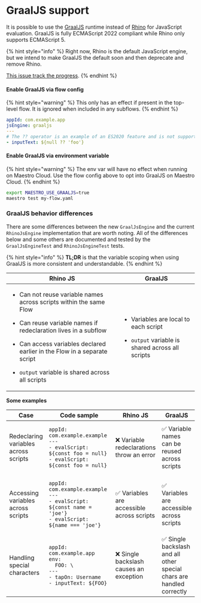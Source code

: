 # GraalJS support

It is possible to use the [GraalJS](https://github.com/oracle/graaljs) runtime instead of [Rhino](https://github.com/mozilla/rhino) for JavaScript evaluation. GraalJS is fully ECMAScript 2022 compliant while Rhino only supports ECMAScript 5.

{% hint style="info" %}
Right now, Rhino is the default JavaScript engine, but we intend to make GraalJS the default soon and then deprecate and remove Rhino.

[This issue track the progress](https://github.com/mobile-dev-inc/maestro/issues/2049).
{% endhint %}

#### Enable GraalJS via flow config

{% hint style="warning" %}
This only has an effect if present in the top-level flow. It is ignored when included in any subflows.
{% endhint %}

```yaml
appId: com.example.app
jsEngine: graaljs
---
# The ?? operator is an example of an ES2020 feature and is not supported by Rhino
- inputText: ${null ?? 'foo'}
```

#### Enable GraalJS via environment variable

{% hint style="warning" %}
The env var will have no effect when running on Maestro Cloud. Use the flow config above to opt into GraalJS on Maestro Cloud.
{% endhint %}

```bash
export MAESTRO_USE_GRAALJS=true
maestro test my-flow.yaml
```

### GraalJS behavior differences

There are some differences between the new `GraalJsEngine` and the current `RhinoJsEngine` implementation that are worth noting. All of the differences below and some others are documented and tested by the `GraalJsEngineTest` and `RhinoJsEngineTest` tests.

{% hint style="info" %}
**TL;DR** is that the variable scoping when using GraalJS is more consistent and understandable.
{% endhint %}

| Rhino JS                                                                                                                                                                                                                                                                                                                            | GraalJS                                                                                                                         |
| ----------------------------------------------------------------------------------------------------------------------------------------------------------------------------------------------------------------------------------------------------------------------------------------------------------------------------------- | ------------------------------------------------------------------------------------------------------------------------------- |
| <ul><li>Can not reuse variable names across scripts within the same Flow</li></ul><ul><li>Can reuse variable names if redeclaration lives in a subflow</li></ul><ul><li>Can access variables declared earlier in the Flow in a separate script</li></ul><ul><li><code>output</code> variable is shared across all scripts</li></ul> | <ul><li>Variables are local to each script</li></ul><ul><li><code>output</code> variable is shared across all scripts</li></ul> |

**Some examples**

<table data-full-width="true"><thead><tr><th>Case</th><th width="363">Code sample</th><th>Rhino JS</th><th>GraalJS</th></tr></thead><tbody><tr><td>Redeclaring variables across scripts</td><td><pre class="language-yaml"><code class="lang-yaml">appId: com.example.example
---
- evalScript: ${const foo = null}
- evalScript: ${const foo = null}
</code></pre></td><td>❌ Variable redeclarations throw an error</td><td>✅ Variable names can be reused across scripts</td></tr><tr><td>Accessing variables across scripts</td><td><pre class="language-yaml"><code class="lang-yaml">appId: com.example.example
---
- evalScript: ${const name = 'joe'}
- evalScript: ${name === 'joe'}
</code></pre></td><td>✅ Variables are accessible across scripts</td><td>✅ Variables are accessible across scripts</td></tr><tr><td>Handling special characters</td><td><pre class="language-yaml"><code class="lang-yaml">appId: com.example.app
env:
  FOO: \
---
- tapOn: Username
- inputText: ${FOO}
</code></pre></td><td>❌ Single backslash causes an exception</td><td>✅ Single backslash and all other special chars are handled correctly</td></tr></tbody></table>

